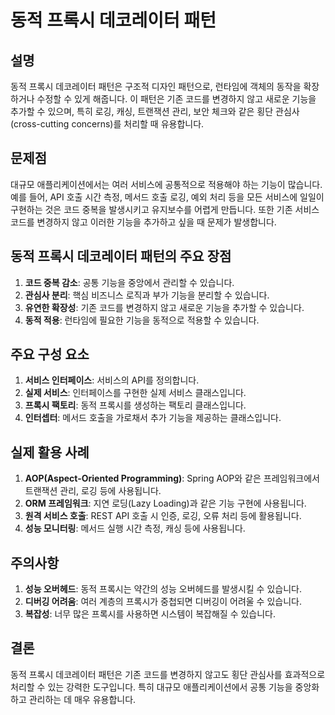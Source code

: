 # 동적 프록시 데코레이터 패턴

## 설명
동적 프록시 데코레이터 패턴은 구조적 디자인 패턴으로, 런타임에 객체의 동작을 확장하거나 수정할 수 있게 해줍니다. 이 패턴은 기존 코드를 변경하지 않고 새로운 기능을 추가할 수 있으며, 특히 로깅, 캐싱, 트랜잭션 관리, 보안 체크와 같은 횡단 관심사(cross-cutting concerns)를 처리할 때 유용합니다.

## 문제점
대규모 애플리케이션에서는 여러 서비스에 공통적으로 적용해야 하는 기능이 많습니다. 예를 들어, API 호출 시간 측정, 메서드 호출 로깅, 예외 처리 등을 모든 서비스에 일일이 구현하는 것은 코드 중복을 발생시키고 유지보수를 어렵게 만듭니다. 또한 기존 서비스 코드를 변경하지 않고 이러한 기능을 추가하고 싶을 때 문제가 발생합니다.

## 동적 프록시 데코레이터 패턴의 주요 장점
1. **코드 중복 감소**: 공통 기능을 중앙에서 관리할 수 있습니다.
2. **관심사 분리**: 핵심 비즈니스 로직과 부가 기능을 분리할 수 있습니다.
3. **유연한 확장성**: 기존 코드를 변경하지 않고 새로운 기능을 추가할 수 있습니다.
4. **동적 적용**: 런타임에 필요한 기능을 동적으로 적용할 수 있습니다.

## 주요 구성 요소
1. **서비스 인터페이스**: 서비스의 API를 정의합니다.
2. **실제 서비스**: 인터페이스를 구현한 실제 서비스 클래스입니다.
3. **프록시 팩토리**: 동적 프록시를 생성하는 팩토리 클래스입니다.
4. **인터셉터**: 메서드 호출을 가로채서 추가 기능을 제공하는 클래스입니다.

## 실제 활용 사례
1. **AOP(Aspect-Oriented Programming)**: Spring AOP와 같은 프레임워크에서 트랜잭션 관리, 로깅 등에 사용됩니다.
2. **ORM 프레임워크**: 지연 로딩(Lazy Loading)과 같은 기능 구현에 사용됩니다.
3. **원격 서비스 호출**: REST API 호출 시 인증, 로깅, 오류 처리 등에 활용됩니다.
4. **성능 모니터링**: 메서드 실행 시간 측정, 캐싱 등에 사용됩니다.

## 주의사항
1. **성능 오버헤드**: 동적 프록시는 약간의 성능 오버헤드를 발생시킬 수 있습니다.
2. **디버깅 어려움**: 여러 계층의 프록시가 중첩되면 디버깅이 어려울 수 있습니다.
3. **복잡성**: 너무 많은 프록시를 사용하면 시스템이 복잡해질 수 있습니다.

## 결론
동적 프록시 데코레이터 패턴은 기존 코드를 변경하지 않고도 횡단 관심사를 효과적으로 처리할 수 있는 강력한 도구입니다. 특히 대규모 애플리케이션에서 공통 기능을 중앙화하고 관리하는 데 매우 유용합니다.